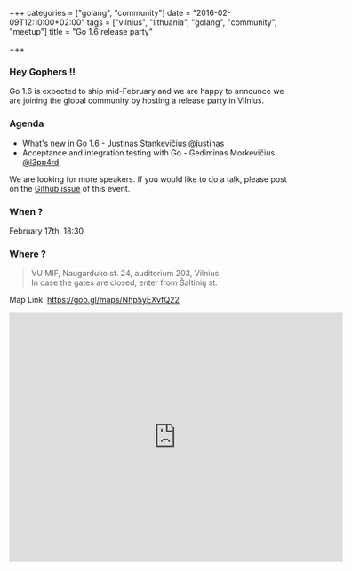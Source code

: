 +++
categories = ["golang", "community"]
date = "2016-02-09T12:10:00+02:00"
tags = ["vilnius", "lithuania", "golang", "community", "meetup"]
title = "Go 1.6 release party"

+++

### Hey Gophers !!

Go 1.6 is expected to ship mid-February
and we are happy to announce we are joining
the global community by hosting a release party in Vilnius.

### Agenda

* What's new in Go 1.6 - Justinas Stankevičius [@justinas](https://twitter.com/justinas)
* Acceptance and integration testing with Go - Gediminas Morkevičius
  [@l3pp4rd](https://twitter.com/l3pp4rd)

We are looking for more speakers. If you would like to do a talk,
please post on the
[Github issue](https://github.com/vilniusgolang/website/issues/4) of this event.

### When ?

February 17th, 18:30

### Where ?

> VU MIF, Naugarduko st. 24, auditorium 203, Vilnius  
> In case the gates are closed, enter from Šaltinių st.

Map Link: https://goo.gl/maps/Nhp5yEXvfQ22

<iframe src="https://www.google.com/maps/embed?pb=!1m18!1m12!1m3!1d2306.961879269887!2d25.271682815888962!3d54.67509928027892!2m3!1f0!2f0!3f0!3m2!1i1024!2i768!4f13.1!3m3!1m2!1s0x46dd946db549699f%3A0xc50ce545ac33a4ff!2sMatematikos+ir+informatikos+fakultetas%2C+VU!5e0!3m2!1slt!2sus!4v1455012854316" width="600" height="450" frameborder="0" style="border:0" allowfullscreen></iframe>
